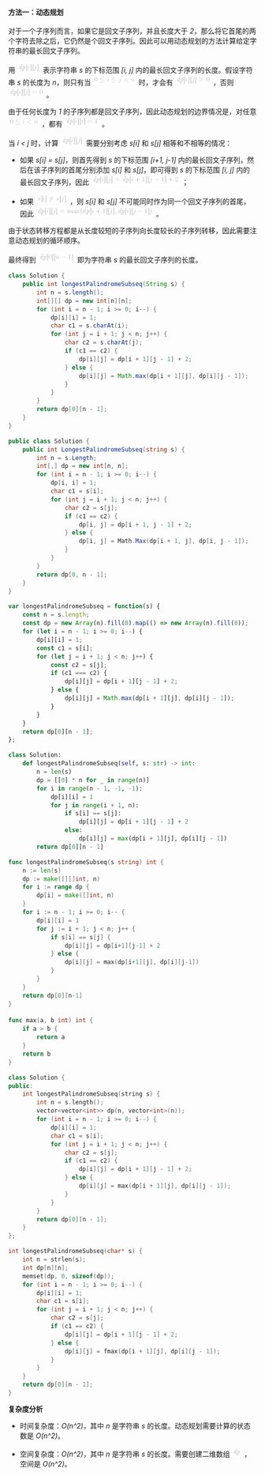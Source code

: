 #### 方法一：动态规划

对于一个子序列而言，如果它是回文子序列，并且长度大于 *2*，那么将它首尾的两个字符去除之后，它仍然是个回文子序列。因此可以用动态规划的方法计算给定字符串的最长回文子序列。

用 ![\textit{dp}\[i\]\[j\] ](./p__textit{dp}_i__j__.png)  表示字符串 *s* 的下标范围 *[i, j]* 内的最长回文子序列的长度。假设字符串 *s* 的长度为 *n*，则只有当 ![0\lei\lej<n ](./p__0_le_i_le_j___n_.png)  时，才会有 ![\textit{dp}\[i\]\[j\]>0 ](./p__textit{dp}_i__j____0_.png) ，否则 ![\textit{dp}\[i\]\[j\]=0 ](./p__textit{dp}_i__j__=_0_.png) 。

由于任何长度为 *1* 的子序列都是回文子序列，因此动态规划的边界情况是，对任意 ![0\lei<n ](./p__0_le_i___n_.png) ，都有 ![\textit{dp}\[i\]\[i\]=1 ](./p__textit{dp}_i__i__=_1_.png) 。

当 *i < j* 时，计算 ![\textit{dp}\[i\]\[j\] ](./p__textit{dp}_i__j__.png)  需要分别考虑 *s[i]* 和 *s[j]* 相等和不相等的情况：

- 如果 *s[i] = s[j]*，则首先得到 *s* 的下标范围 *[i+1, j-1]* 内的最长回文子序列，然后在该子序列的首尾分别添加 *s[i]* 和 *s[j]*，即可得到 *s* 的下标范围 *[i, j]* 内的最长回文子序列，因此 ![\textit{dp}\[i\]\[j\]=\textit{dp}\[i+1\]\[j-1\]+2 ](./p__textit{dp}_i__j__=_textit{dp}_i+1__j-1__+_2_.png) ；

- 如果 ![s\[i\]\nes\[j\] ](./p__s_i__ne_s_j__.png) ，则 *s[i]* 和 *s[j]* 不可能同时作为同一个回文子序列的首尾，因此 ![\textit{dp}\[i\]\[j\]=\max(\textit{dp}\[i+1\]\[j\],\textit{dp}\[i\]\[j-1\]) ](./p__textit{dp}_i__j__=_max_textit{dp}_i+1__j_,_textit{dp}_i__j-1___.png) 。

由于状态转移方程都是从长度较短的子序列向长度较长的子序列转移，因此需要注意动态规划的循环顺序。

最终得到 ![\textit{dp}\[0\]\[n-1\] ](./p__textit{dp}_0__n-1__.png)  即为字符串 *s* 的最长回文子序列的长度。

```Java [sol1-Java]
class Solution {
    public int longestPalindromeSubseq(String s) {
        int n = s.length();
        int[][] dp = new int[n][n];
        for (int i = n - 1; i >= 0; i--) {
            dp[i][i] = 1;
            char c1 = s.charAt(i);
            for (int j = i + 1; j < n; j++) {
                char c2 = s.charAt(j);
                if (c1 == c2) {
                    dp[i][j] = dp[i + 1][j - 1] + 2;
                } else {
                    dp[i][j] = Math.max(dp[i + 1][j], dp[i][j - 1]);
                }
            }
        }
        return dp[0][n - 1];
    }
}
```

```C# [sol1-C#]
public class Solution {
    public int LongestPalindromeSubseq(string s) {
        int n = s.Length;
        int[,] dp = new int[n, n];
        for (int i = n - 1; i >= 0; i--) {
            dp[i, i] = 1;
            char c1 = s[i];
            for (int j = i + 1; j < n; j++) {
                char c2 = s[j];
                if (c1 == c2) {
                    dp[i, j] = dp[i + 1, j - 1] + 2;
                } else {
                    dp[i, j] = Math.Max(dp[i + 1, j], dp[i, j - 1]);
                }
            }
        }
        return dp[0, n - 1];
    }
}
```

```JavaScript [sol1-JavaScript]
var longestPalindromeSubseq = function(s) {
    const n = s.length;
    const dp = new Array(n).fill(0).map(() => new Array(n).fill(0));
    for (let i = n - 1; i >= 0; i--) {
        dp[i][i] = 1;
        const c1 = s[i];
        for (let j = i + 1; j < n; j++) {
            const c2 = s[j];
            if (c1 === c2) {
                dp[i][j] = dp[i + 1][j - 1] + 2;
            } else {
                dp[i][j] = Math.max(dp[i + 1][j], dp[i][j - 1]);
            }
        }
    }
    return dp[0][n - 1];
};
```

```Python [sol1-Python3]
class Solution:
    def longestPalindromeSubseq(self, s: str) -> int:
        n = len(s)
        dp = [[0] * n for _ in range(n)]
        for i in range(n - 1, -1, -1):
            dp[i][i] = 1
            for j in range(i + 1, n):
                if s[i] == s[j]:
                    dp[i][j] = dp[i + 1][j - 1] + 2
                else:
                    dp[i][j] = max(dp[i + 1][j], dp[i][j - 1])
        return dp[0][n - 1]
```

```go [sol1-Golang]
func longestPalindromeSubseq(s string) int {
    n := len(s)
    dp := make([][]int, n)
    for i := range dp {
        dp[i] = make([]int, n)
    }
    for i := n - 1; i >= 0; i-- {
        dp[i][i] = 1
        for j := i + 1; j < n; j++ {
            if s[i] == s[j] {
                dp[i][j] = dp[i+1][j-1] + 2
            } else {
                dp[i][j] = max(dp[i+1][j], dp[i][j-1])
            }
        }
    }
    return dp[0][n-1]
}

func max(a, b int) int {
    if a > b {
        return a
    }
    return b
}
```

```C++ [sol1-C++]
class Solution {
public:
    int longestPalindromeSubseq(string s) {
        int n = s.length();
        vector<vector<int>> dp(n, vector<int>(n));
        for (int i = n - 1; i >= 0; i--) {
            dp[i][i] = 1;
            char c1 = s[i];
            for (int j = i + 1; j < n; j++) {
                char c2 = s[j];
                if (c1 == c2) {
                    dp[i][j] = dp[i + 1][j - 1] + 2;
                } else {
                    dp[i][j] = max(dp[i + 1][j], dp[i][j - 1]);
                }
            }
        }
        return dp[0][n - 1];
    }
};
```

```C [sol1-C]
int longestPalindromeSubseq(char* s) {
    int n = strlen(s);
    int dp[n][n];
    memset(dp, 0, sizeof(dp));
    for (int i = n - 1; i >= 0; i--) {
        dp[i][i] = 1;
        char c1 = s[i];
        for (int j = i + 1; j < n; j++) {
            char c2 = s[j];
            if (c1 == c2) {
                dp[i][j] = dp[i + 1][j - 1] + 2;
            } else {
                dp[i][j] = fmax(dp[i + 1][j], dp[i][j - 1]);
            }
        }
    }
    return dp[0][n - 1];
}
```

**复杂度分析**

- 时间复杂度：*O(n^2)*，其中 *n* 是字符串 *s* 的长度。动态规划需要计算的状态数是 *O(n^2)*。

- 空间复杂度：*O(n^2)*，其中 *n* 是字符串 *s* 的长度。需要创建二维数组 ![\textit{dp} ](./p__textit{dp}_.png) ，空间是 *O(n^2)*。